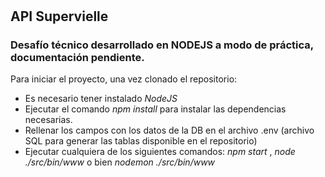 # 



## API Supervielle
### Desafío técnico desarrollado en NODEJS a modo de práctica, documentación pendiente.

Para iniciar el proyecto, una vez clonado el repositorio:

- Es necesario tener instalado *NodeJS*
- Ejecutar el comando *npm install* para instalar las dependencias necesarias.
- Rellenar los campos con los datos de la DB en el archivo .env (archivo SQL para generar las tablas disponible en el repositorio)
- Ejecutar cualquiera de los siguientes comandos: *npm start* , *node ./src/bin/www* o bien *nodemon ./src/bin/www*

